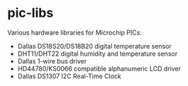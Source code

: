 # pic-libs
Various hardware libraries for Microchip PICs:

 - Dallas DS18S20/DS18B20 digital temperature sensor
 - DHT11/DHT22 digital humidity and temperature sensor
 - Dallas 1-wire bus driver
 - HD44780/KS0066 compatible alphanumeric LCD driver
 - Dallas DS1307 I2C Real-Time Clock